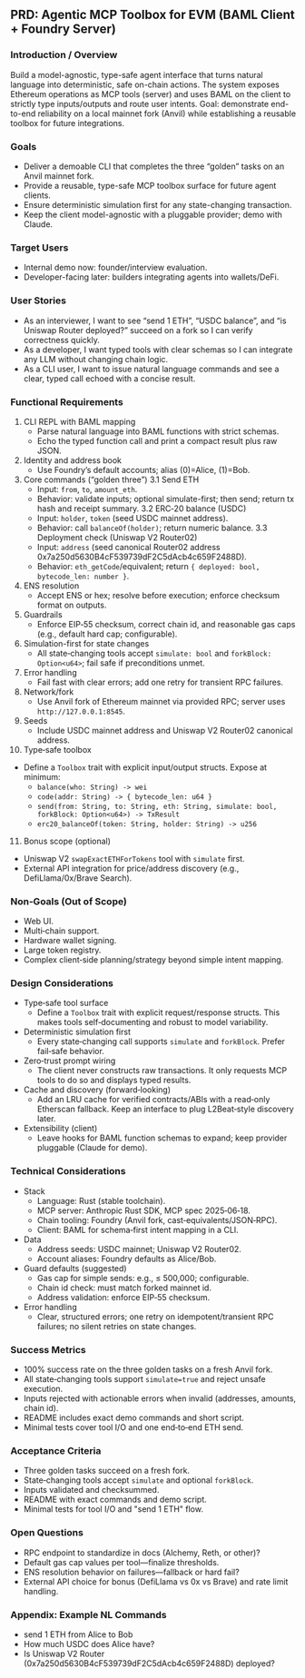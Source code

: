 ## PRD: Agentic MCP Toolbox for EVM (BAML Client + Foundry Server)

### Introduction / Overview
Build a model-agnostic, type-safe agent interface that turns natural language into deterministic, safe on-chain actions. The system exposes Ethereum operations as MCP tools (server) and uses BAML on the client to strictly type inputs/outputs and route user intents. Goal: demonstrate end-to-end reliability on a local mainnet fork (Anvil) while establishing a reusable toolbox for future integrations.

### Goals
- Deliver a demoable CLI that completes the three “golden” tasks on an Anvil mainnet fork.
- Provide a reusable, type-safe MCP toolbox surface for future agent clients.
- Ensure deterministic simulation first for any state-changing transaction.
- Keep the client model-agnostic with a pluggable provider; demo with Claude.

### Target Users
- Internal demo now: founder/interview evaluation.
- Developer-facing later: builders integrating agents into wallets/DeFi.

### User Stories
- As an interviewer, I want to see “send 1 ETH”, “USDC balance”, and “is Uniswap Router deployed?” succeed on a fork so I can verify correctness quickly.
- As a developer, I want typed tools with clear schemas so I can integrate any LLM without changing chain logic.
- As a CLI user, I want to issue natural language commands and see a clear, typed call echoed with a concise result.

### Functional Requirements
1. CLI REPL with BAML mapping
   - Parse natural language into BAML functions with strict schemas.
   - Echo the typed function call and print a compact result plus raw JSON.
2. Identity and address book
   - Use Foundry’s default accounts; alias (0)=Alice, (1)=Bob.
3. Core commands (“golden three”)
   3.1 Send ETH
   - Input: `from`, `to`, `amount_eth`.
   - Behavior: validate inputs; optional simulate-first; then send; return tx hash and receipt summary.
   3.2 ERC‑20 balance (USDC)
   - Input: `holder`, `token` (seed USDC mainnet address).
   - Behavior: call `balanceOf(holder)`; return numeric balance.
   3.3 Deployment check (Uniswap V2 Router02)
   - Input: `address` (seed canonical Router02 address 0x7a250d5630B4cF539739dF2C5dAcb4c659F2488D).
   - Behavior: `eth_getCode`/equivalent; return `{ deployed: bool, bytecode_len: number }`.
4. ENS resolution
   - Accept ENS or hex; resolve before execution; enforce checksum format on outputs.
5. Guardrails
   - Enforce EIP‑55 checksum, correct chain id, and reasonable gas caps (e.g., default hard cap; configurable).
6. Simulation-first for state changes
   - All state‑changing tools accept `simulate: bool` and `forkBlock: Option<u64>`; fail safe if preconditions unmet.
7. Error handling
   - Fail fast with clear errors; add one retry for transient RPC failures.
8. Network/fork
   - Use Anvil fork of Ethereum mainnet via provided RPC; server uses `http://127.0.0.1:8545`.
9. Seeds
   - Include USDC mainnet address and Uniswap V2 Router02 canonical address.
10. Type‑safe toolbox
   - Define a `Toolbox` trait with explicit input/output structs. Expose at minimum:
     - `balance(who: String) -> wei`
     - `code(addr: String) -> { bytecode_len: u64 }`
     - `send(from: String, to: String, eth: String, simulate: bool, forkBlock: Option<u64>) -> TxResult`
     - `erc20_balanceOf(token: String, holder: String) -> u256`
11. Bonus scope (optional)
   - Uniswap V2 `swapExactETHForTokens` tool with `simulate` first.
   - External API integration for price/address discovery (e.g., DefiLlama/0x/Brave Search).

### Non‑Goals (Out of Scope)
- Web UI.
- Multi‑chain support.
- Hardware wallet signing.
- Large token registry.
- Complex client‑side planning/strategy beyond simple intent mapping.

### Design Considerations
- Type‑safe tool surface
  - Define a `Toolbox` trait with explicit request/response structs. This makes tools self‑documenting and robust to model variability.
- Deterministic simulation first
  - Every state‑changing call supports `simulate` and `forkBlock`. Prefer fail‑safe behavior.
- Zero‑trust prompt wiring
  - The client never constructs raw transactions. It only requests MCP tools to do so and displays typed results.
- Cache and discovery (forward‑looking)
  - Add an LRU cache for verified contracts/ABIs with a read‑only Etherscan fallback. Keep an interface to plug L2Beat‑style discovery later.
- Extensibility (client)
  - Leave hooks for BAML function schemas to expand; keep provider pluggable (Claude for demo).

### Technical Considerations
- Stack
  - Language: Rust (stable toolchain).
  - MCP server: Anthropic Rust SDK, MCP spec 2025‑06‑18.
  - Chain tooling: Foundry (Anvil fork, cast‑equivalents/JSON‑RPC).
  - Client: BAML for schema‑first intent mapping in a CLI.
- Data
  - Address seeds: USDC mainnet; Uniswap V2 Router02.
  - Account aliases: Foundry defaults as Alice/Bob.
- Guard defaults (suggested)
  - Gas cap for simple sends: e.g., ≤ 500,000; configurable.
  - Chain id check: must match forked mainnet id.
  - Address validation: enforce EIP‑55 checksum.
- Error handling
  - Clear, structured errors; one retry on idempotent/transient RPC failures; no silent retries on state changes.

### Success Metrics
- 100% success rate on the three golden tasks on a fresh Anvil fork.
- All state‑changing tools support `simulate=true` and reject unsafe execution.
- Inputs rejected with actionable errors when invalid (addresses, amounts, chain id).
- README includes exact demo commands and short script.
- Minimal tests cover tool I/O and one end‑to‑end ETH send.

### Acceptance Criteria
- Three golden tasks succeed on a fresh fork.
- State‑changing tools accept `simulate` and optional `forkBlock`.
- Inputs validated and checksummed.
- README with exact commands and demo script.
- Minimal tests for tool I/O and "send 1 ETH" flow.

### Open Questions
- RPC endpoint to standardize in docs (Alchemy, Reth, or other)?
- Default gas cap values per tool—finalize thresholds.
- ENS resolution behavior on failures—fallback or hard fail?
- External API choice for bonus (DefiLlama vs 0x vs Brave) and rate limit handling.

### Appendix: Example NL Commands
- send 1 ETH from Alice to Bob
- How much USDC does Alice have?
- Is Uniswap V2 Router (0x7a250d5630B4cF539739dF2C5dAcb4c659F2488D) deployed?
